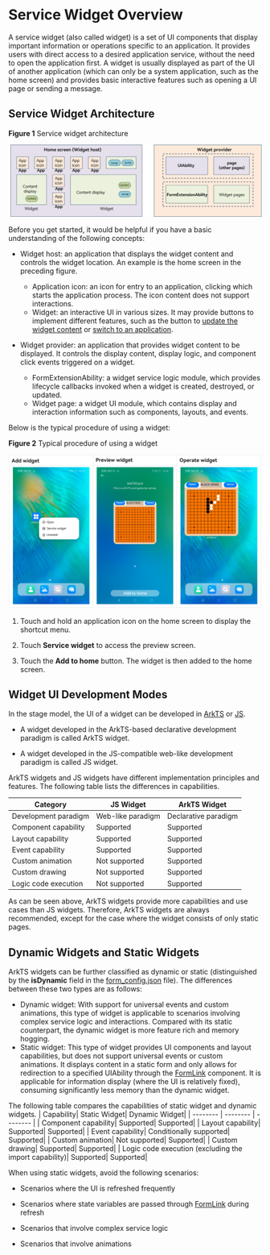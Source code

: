 # Service Widget Overview


A service widget (also called widget) is a set of UI components that display important information or operations specific to an application. It provides users with direct access to a desired application service, without the need to open the application first. A widget is usually displayed as part of the UI of another application (which can only be a system application, such as the home screen) and provides basic interactive features such as opening a UI page or sending a message.


## Service Widget Architecture

**Figure 1** Service widget architecture

![WidgetArchitecture](../form/figures/WidgetArchitecture.png)

Before you get started, it would be helpful if you have a basic understanding of the following concepts:

- Widget host: an application that displays the widget content and controls the widget location. An example is the home screen in the preceding figure.

  - Application icon: an icon for entry to an application, clicking which starts the application process. The icon content does not support interactions.
  - Widget: an interactive UI in various sizes. It may provide buttons to implement different features, such as the button to [update the widget content](../form/arkts-ui-widget-event-formextensionability.md) or [switch to an application](../form/arkts-ui-widget-event-router.md).

- Widget provider: an application that provides widget content to be displayed. It controls the display content, display logic, and component click events triggered on a widget.

  - FormExtensionAbility: a widget service logic module, which provides lifecycle callbacks invoked when a widget is created, destroyed, or updated.
  - Widget page: a widget UI module, which contains display and interaction information such as components, layouts, and events.

Below is the typical procedure of using a widget:

**Figure 2** Typical procedure of using a widget

![WidgetUse](../form/figures/WidgetUse.png)

1. Touch and hold an application icon on the home screen to display the shortcut menu.

2. Touch **Service widget** to access the preview screen.

3. Touch the **Add to home** button. The widget is then added to the home screen.


## Widget UI Development Modes

In the stage model, the UI of a widget can be developed in [ArkTS](../form/arkts-ui-widget-working-principles.md) or [JS](../form/js-ui-widget-development.md).

- A widget developed in the ArkTS-based declarative development paradigm is called ArkTS widget.

- A widget developed in the JS-compatible web-like development paradigm is called JS widget.

ArkTS widgets and JS widgets have different implementation principles and features. The following table lists the differences in capabilities.

| Category| JS Widget| ArkTS Widget|
| -------- | -------- | -------- |
| Development paradigm| Web-like paradigm| Declarative paradigm|
| Component capability| Supported| Supported|
| Layout capability| Supported| Supported|
| Event capability| Supported| Supported|
| Custom animation| Not supported| Supported|
| Custom drawing| Not supported| Supported|
| Logic code execution| Not supported| Supported|

As can be seen above, ArkTS widgets provide more capabilities and use cases than JS widgets. Therefore, ArkTS widgets are always recommended, except for the case where the widget consists of only static pages.

## Dynamic Widgets and Static Widgets
ArkTS widgets can be further classified as dynamic or static (distinguished by the **isDynamic** field in the [form_config.json](../form/arkts-ui-widget-configuration.md) file). The differences between these two types are as follows:
- Dynamic widget: With support for universal events and custom animations, this type of widget is applicable to scenarios involving complex service logic and interactions. Compared with its static counterpart, the dynamic widget is more feature rich and memory hogging.
- Static widget: This type of widget provides UI components and layout capabilities, but does not support universal events or custom animations. It displays content in a static form and only allows for redirection to a specified UIAbility through the [FormLink](../reference/apis-arkui/arkui-ts/ts-container-formlink.md) component. It is applicable for information display (where the UI is relatively fixed), consuming significantly less memory than the dynamic widget.

The following table compares the capabilities of static widget and dynamic widgets.
| Capability| Static Widget| Dynamic Widget|
| -------- | -------- | -------- |
| Component capability| Supported| Supported|
| Layout capability| Supported| Supported|
| Event capability| Conditionally supported| Supported|
| Custom animation| Not supported| Supported|
| Custom drawing| Supported| Supported|
| Logic code execution (excluding the import capability)| Supported| Supported|

When using static widgets, avoid the following scenarios:
- Scenarios where the UI is refreshed frequently

- Scenarios where state variables are passed through [FormLink](../reference/apis-arkui/arkui-ts/ts-container-formlink.md) during refresh

- Scenarios that involve complex service logic

- Scenarios that involve animations

